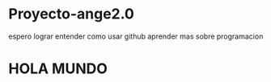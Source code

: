 # Proyecto-ange2.0
espero lograr entender como usar github aprender mas sobre programacion 
<h1> HOLA MUNDO</h1>
